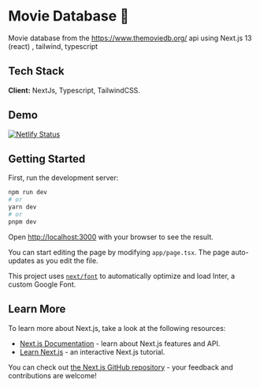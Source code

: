 
# Movie Database 🎥

Movie database from the https://www.themoviedb.org/ api using Next.js 13 (react) , tailwind, typescript 


## Tech Stack

**Client:** NextJs, Typescript, TailwindCSS.



## Demo

[![Netlify Status](https://api.netlify.com/api/v1/badges/81910f50-85f2-45ee-a000-3444fbc41aea/deploy-status)](https://app.netlify.com/sites/zingy-fenglisu-d4a65f/deploys)


## Getting Started

First, run the development server:

```bash
npm run dev
# or
yarn dev
# or
pnpm dev
```

Open [http://localhost:3000](http://localhost:3000) with your browser to see the result.

You can start editing the page by modifying `app/page.tsx`. The page auto-updates as you edit the file.

This project uses [`next/font`](https://nextjs.org/docs/basic-features/font-optimization) to automatically optimize and load Inter, a custom Google Font.

## Learn More

To learn more about Next.js, take a look at the following resources:

- [Next.js Documentation](https://nextjs.org/docs) - learn about Next.js features and API.
- [Learn Next.js](https://nextjs.org/learn) - an interactive Next.js tutorial.

You can check out [the Next.js GitHub repository](https://github.com/vercel/next.js/) - your feedback and contributions are welcome!
